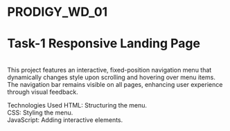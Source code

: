 # PRODIGY_WD_01

# Task-1 Responsive Landing Page
<br>
This project features an interactive, fixed-position navigation menu that dynamically changes style upon scrolling and hovering over menu items. The navigation bar remains visible on all pages, enhancing user experience through visual feedback.

Technologies Used
HTML: Structuring the menu. 
<br>
CSS: Styling the menu.
<br>
JavaScript: Adding interactive elements.

